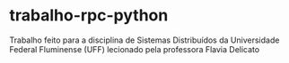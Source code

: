 # trabalho-rpc-python
Trabalho feito para a disciplina de Sistemas Distribuídos da Universidade Federal Fluminense (UFF) lecionado pela professora Flavia Delicato
